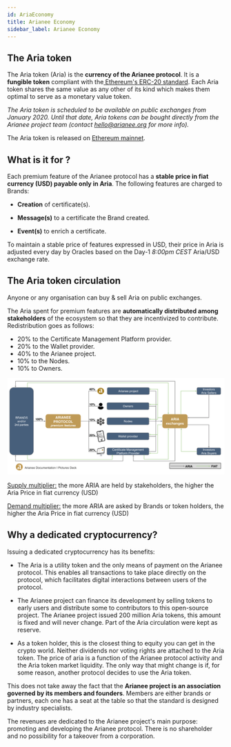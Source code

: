 ```yaml
---
id: AriaEconomy
title: Arianee Economy
sidebar_label: Arianee Economy
---
```



## **The Aria token**

The Aria token (Aria) is the **currency of the Arianee protocol**. It is a **fungible token** compliant with the[ Ethereum's ERC-20 standard](https://github.com/ethereum/EIPs/blob/master/EIPS/eip-20.md). Each Aria token shares the same value as any other of its kind which makes them optimal to serve as a monetary value token.


_The Aria token is scheduled to be available on public exchanges from January 2020._ _Until that date, Aria tokens can be bought directly from the Arianee project team (contact hello@arianee.org for more info)._

The Aria token is released on [Ethereum mainnet](https://etherscan.io/token/0xedf6568618a00c6f0908bf7758a16f76b6e04af9).


## **What is it for ?**

Each premium feature of the Arianee protocol has a **stable price in fiat currency (USD) payable only in Aria**. The following features are charged to Brands:


*   **Creation** of certificate(s).

*   **Message(s)** to a certificate the Brand created.
*   **Event(s)** to enrich a certificate.

To maintain a stable price of features expressed in USD, their price in Aria is adjusted every day by Oracles based on the Day-1 _8:00pm CEST_ Aria/USD exchange rate.


## **The Aria token circulation**

Anyone or any organisation can buy & sell Aria on public exchanges.

The Aria spent for premium features are **automatically distributed among stakeholders** of the ecosystem so that they are incentivized to contribute. Redistribution goes as follows:



*   20% to the Certificate Management Platform provider.
*   20% to the Wallet provider.
*   40% to the Arianee project.
*    10% to the Nodes.
*   10% to Owners.



![alt_text](../img/arianeeconomy.png "image_tooltip")

<span style="text-decoration:underline;">Supply multiplier:</span> the more ARIA are held by stakeholders, the higher the Aria Price in fiat currency (USD)

<span style="text-decoration:underline;">Demand multiplier:</span> the more ARIA are asked by Brands or token holders, the higher the Aria Price in fiat currency (USD)


## **Why a dedicated cryptocurrency?**

Issuing a dedicated cryptocurrency has its benefits:

*   The Aria is a utility token and the only means of payment on the Arianee protocol. This enables all transactions to take place directly on the protocol, which facilitates digital interactions between users of the protocol. 


*   The Arianee project can finance its development by selling tokens to early users and distribute some to contributors to this open-source project. The Arianee project issued 200 million Aria tokens, this amount is fixed and will never change. Part of the Aria circulation were kept as reserve.
     

*   As a token holder, this is the closest thing to equity you can get in the crypto world. Neither dividends nor voting rights are attached to the Aria token. The price of aria is a function of the Arianee protocol activity and the Aria token market liquidity. The only way that might change is if, for some reason, another protocol decides to use the Aria token.

This does not take away the fact that the **Arianee project is an association governed by its members and founders**. Members are either brands or partners, each one has a seat at the table so that the standard is designed by industry specialists.

The revenues are dedicated to the Arianee project's main purpose: promoting and developing the Arianee protocol. There is no shareholder and no possibility for a takeover from a corporation.


